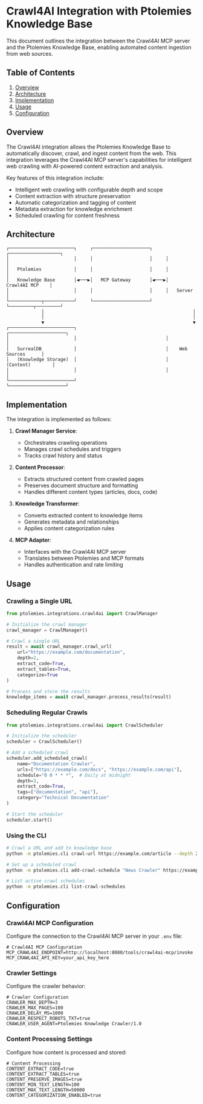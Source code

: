 # Crawl4AI Integration with Ptolemies Knowledge Base

This document outlines the integration between the Crawl4AI MCP server and the Ptolemies Knowledge Base, enabling automated content ingestion from web sources.

## Table of Contents
1. [Overview](#overview)
2. [Architecture](#architecture)
3. [Implementation](#implementation)
4. [Usage](#usage)
5. [Configuration](#configuration)

## Overview

The Crawl4AI integration allows the Ptolemies Knowledge Base to automatically discover, crawl, and ingest content from the web. This integration leverages the Crawl4AI MCP server's capabilities for intelligent web crawling with AI-powered content extraction and analysis.

Key features of this integration include:
- Intelligent web crawling with configurable depth and scope
- Content extraction with structure preservation
- Automatic categorization and tagging of content
- Metadata extraction for knowledge enrichment
- Scheduled crawling for content freshness

## Architecture

```
┌────────────────────────┐     ┌─────────────────────┐     ┌───────────────────┐
│                        │     │                     │     │                   │
│   Ptolemies            │     │                     │     │                   │
│   Knowledge Base       │◀───▶│   MCP Gateway       │◀───▶│   Crawl4AI MCP    │
│                        │     │                     │     │   Server          │
└────────────┬───────────┘     └─────────────────────┘     └─────────┬─────────┘
             │                                                       │
             │                                                       │
             ▼                                                       ▼
┌────────────────────────┐                                 ┌─────────────────────┐
│                        │                                 │                     │
│   SurrealDB            │                                 │    Web Sources      │
│   (Knowledge Storage)  │                                 │    (Content)        │
│                        │                                 │                     │
└────────────────────────┘                                 └─────────────────────┘
```

## Implementation

The integration is implemented as follows:

1. **Crawl Manager Service**:
   - Orchestrates crawling operations
   - Manages crawl schedules and triggers
   - Tracks crawl history and status

2. **Content Processor**:
   - Extracts structured content from crawled pages
   - Preserves document structure and formatting
   - Handles different content types (articles, docs, code)

3. **Knowledge Transformer**:
   - Converts extracted content to knowledge items
   - Generates metadata and relationships
   - Applies content categorization rules

4. **MCP Adapter**:
   - Interfaces with the Crawl4AI MCP server
   - Translates between Ptolemies and MCP formats
   - Handles authentication and rate limiting

## Usage

### Crawling a Single URL

```python
from ptolemies.integrations.crawl4ai import CrawlManager

# Initialize the crawl manager
crawl_manager = CrawlManager()

# Crawl a single URL
result = await crawl_manager.crawl_url(
    url="https://example.com/documentation",
    depth=2,
    extract_code=True,
    extract_tables=True,
    categorize=True
)

# Process and store the results
knowledge_items = await crawl_manager.process_results(result)
```

### Scheduling Regular Crawls

```python
from ptolemies.integrations.crawl4ai import CrawlScheduler

# Initialize the scheduler
scheduler = CrawlScheduler()

# Add a scheduled crawl
scheduler.add_scheduled_crawl(
    name="Documentation Crawler",
    urls=["https://example.com/docs", "https://example.com/api"],
    schedule="0 0 * * *",  # Daily at midnight
    depth=3,
    extract_code=True,
    tags=["documentation", "api"],
    category="Technical Documentation"
)

# Start the scheduler
scheduler.start()
```

### Using the CLI

```bash
# Crawl a URL and add to knowledge base
python -m ptolemies.cli crawl-url https://example.com/article --depth 2 --tags news,tech

# Set up a scheduled crawl
python -m ptolemies.cli add-crawl-schedule "News Crawler" https://example.com/news --schedule "0 */6 * * *"

# List active crawl schedules
python -m ptolemies.cli list-crawl-schedules
```

## Configuration

### Crawl4AI MCP Configuration

Configure the connection to the Crawl4AI MCP server in your `.env` file:

```
# Crawl4AI MCP Configuration
MCP_CRAWL4AI_ENDPOINT=http://localhost:8080/tools/crawl4ai-mcp/invoke
MCP_CRAWL4AI_API_KEY=your_api_key_here
```

### Crawler Settings

Configure the crawler behavior:

```
# Crawler Configuration
CRAWLER_MAX_DEPTH=3
CRAWLER_MAX_PAGES=100
CRAWLER_DELAY_MS=1000
CRAWLER_RESPECT_ROBOTS_TXT=true
CRAWLER_USER_AGENT=Ptolemies Knowledge Crawler/1.0
```

### Content Processing Settings

Configure how content is processed and stored:

```
# Content Processing
CONTENT_EXTRACT_CODE=true
CONTENT_EXTRACT_TABLES=true
CONTENT_PRESERVE_IMAGES=true
CONTENT_MIN_TEXT_LENGTH=100
CONTENT_MAX_TEXT_LENGTH=50000
CONTENT_CATEGORIZATION_ENABLED=true
```